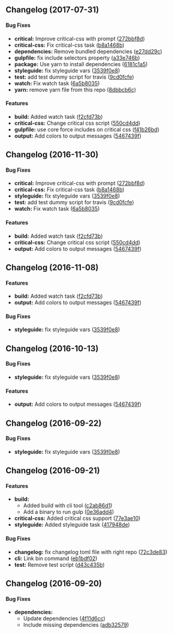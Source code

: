 <a name=""></a>
##  Changelog (2017-07-31)


#### Bug Fixes

* **critical:**  Improve critical-css with prompt ([272bbf8d](https://github.com/epiqo/recruiter_epiq_deps/commit/272bbf8d3eeb9da04679a397d8255e1160e68052))
* **critical-css:**  Fix critical-css task ([b8a1468b](https://github.com/epiqo/recruiter_epiq_deps/commit/b8a1468bd92495ccbffbb8082d601a4675fe10bb))
* **dependencies:**  Remove bundled dependencies ([e27dd29c](https://github.com/epiqo/recruiter_epiq_deps/commit/e27dd29c1eedd45c8b6295f399ff82e6412a907e))
* **gulpfile:**  fix include selectors property ([a33e746b](https://github.com/epiqo/recruiter_epiq_deps/commit/a33e746b21f7e9ee871f684c6d72a2e8bd06f1bf))
* **package:**  Use yarn to install dependencies ([6181c1a5](https://github.com/epiqo/recruiter_epiq_deps/commit/6181c1a5bf85cc6cbf4a1c0913a7221e6ffde9a3))
* **styleguide:**  fix styleguide vars ([3539f0e8](https://github.com/epiqo/recruiter_epiq_deps/commit/3539f0e8e354c61ac64478a896c02b333fb49562))
* **test:**  add test dummy script for travis ([9cd0fcfe](https://github.com/epiqo/recruiter_epiq_deps/commit/9cd0fcfedc4691940156faa81155592ec6e6b2e3))
* **watch:**  Fix watch task ([6a5b8035](https://github.com/epiqo/recruiter_epiq_deps/commit/6a5b80350ff8abd44e3222e51bf8407792ae54df))
* **yarn:**  remove yarn file from this repo ([8dbbcb6c](https://github.com/epiqo/recruiter_epiq_deps/commit/8dbbcb6cf6603ba7b95b614769416374eb7216d9))

#### Features

* **build:**  Added watch task ([f2cfd73b](https://github.com/epiqo/recruiter_epiq_deps/commit/f2cfd73baa30112c4cf2866a5d6da4fc14423306))
* **critical-css:**  Change critical css script ([550cd4dd](https://github.com/epiqo/recruiter_epiq_deps/commit/550cd4dd05c2801ec074cab14ee4e607df0bad35))
* **gulpfile:**  use core force includes on critical css ([f41b26bd](https://github.com/epiqo/recruiter_epiq_deps/commit/f41b26bd24dffe3f1d2826043b989ba9bbdaa253))
* **output:**  Add colors to output messages ([5467439f](https://github.com/epiqo/recruiter_epiq_deps/commit/5467439fa4d35ed4dd6c7cdf119d38dcd177d203))



<a name=""></a>
##  Changelog (2016-11-30)


#### Bug Fixes

* **critical:**  Improve critical-css with prompt ([272bbf8d](https://github.com/epiqo/recruiter_epiq_deps/commit/272bbf8d3eeb9da04679a397d8255e1160e68052))
* **critical-css:**  Fix critical-css task ([b8a1468b](https://github.com/epiqo/recruiter_epiq_deps/commit/b8a1468bd92495ccbffbb8082d601a4675fe10bb))
* **styleguide:**  fix styleguide vars ([3539f0e8](https://github.com/epiqo/recruiter_epiq_deps/commit/3539f0e8e354c61ac64478a896c02b333fb49562))
* **test:**  add test dummy script for travis ([9cd0fcfe](https://github.com/epiqo/recruiter_epiq_deps/commit/9cd0fcfedc4691940156faa81155592ec6e6b2e3))
* **watch:**  Fix watch task ([6a5b8035](https://github.com/epiqo/recruiter_epiq_deps/commit/6a5b80350ff8abd44e3222e51bf8407792ae54df))

#### Features

* **build:**  Added watch task ([f2cfd73b](https://github.com/epiqo/recruiter_epiq_deps/commit/f2cfd73baa30112c4cf2866a5d6da4fc14423306))
* **critical-css:**  Change critical css script ([550cd4dd](https://github.com/epiqo/recruiter_epiq_deps/commit/550cd4dd05c2801ec074cab14ee4e607df0bad35))
* **output:**  Add colors to output messages ([5467439f](https://github.com/epiqo/recruiter_epiq_deps/commit/5467439fa4d35ed4dd6c7cdf119d38dcd177d203))



<a name=""></a>
##  Changelog (2016-11-08)


#### Features

* **build:**  Added watch task ([f2cfd73b](https://github.com/epiqo/recruiter_epiq_deps/commit/f2cfd73baa30112c4cf2866a5d6da4fc14423306))
* **output:**  Add colors to output messages ([5467439f](https://github.com/epiqo/recruiter_epiq_deps/commit/5467439fa4d35ed4dd6c7cdf119d38dcd177d203))

#### Bug Fixes

* **styleguide:**  fix styleguide vars ([3539f0e8](https://github.com/epiqo/recruiter_epiq_deps/commit/3539f0e8e354c61ac64478a896c02b333fb49562))



<a name=""></a>
##  Changelog (2016-10-13)


#### Bug Fixes

* **styleguide:**  fix styleguide vars ([3539f0e8](https://github.com/epiqo/recruiter_epiq_deps/commit/3539f0e8e354c61ac64478a896c02b333fb49562))

#### Features

* **output:**  Add colors to output messages ([5467439f](https://github.com/epiqo/recruiter_epiq_deps/commit/5467439fa4d35ed4dd6c7cdf119d38dcd177d203))



<a name=""></a>
##  Changelog (2016-09-22)


#### Bug Fixes

* **styleguide:**  fix styleguide vars ([3539f0e8](https://github.com/epiqo/recruiter_epiq_deps/commit/3539f0e8e354c61ac64478a896c02b333fb49562))



<a name=""></a>
##  Changelog (2016-09-21)


#### Features

* **build:**
  *  Added build with cli tool ([c2ab86d1](https://github.com/epiqo/recruiter_epiq_deps/commit/c2ab86d10fec8eb5dec1f4959576296d327726ed))
  *  Add a binary to run gulp ([0e36add4](https://github.com/epiqo/recruiter_epiq_deps/commit/0e36add4f8336c1574dfe55b02ef04b7e179b53e))
* **critical-css:**  Added critical css support ([77e3ae10](https://github.com/epiqo/recruiter_epiq_deps/commit/77e3ae104e34f3933dac09cec291ef1401a8d8e7))
* **styleguide:**  Added styleguide task ([417948de](https://github.com/epiqo/recruiter_epiq_deps/commit/417948de5625b26376043368de6e385a78962bab))

#### Bug Fixes

* **changelog:**  fix changelog toml file with right repo ([72c3de83](https://github.com/epiqo/recruiter_epiq_deps/commit/72c3de8376451d31a16ddbd3d177a11225c263ed))
* **cli:**  Link bin command ([eb1bdf02](https://github.com/epiqo/recruiter_epiq_deps/commit/eb1bdf02fb4479a866a40eacce4fb61cec47e2cc))
* **test:**  Remove test script ([d43c435b](https://github.com/epiqo/recruiter_epiq_deps/commit/d43c435b89ea6ca3ecff1e5701563a9700399af0))



<a name=""></a>
##  Changelog (2016-09-20)


#### Bug Fixes

* **dependencies:**
  *  Update dependencies ([4f11d6cc](https://github.com/epiqo/recruiter_epiq_deps/commit/4f11d6cc625cd0ca228b1f849358512a5686dcf5))
  *  Include missing dependencies ([adb32579](https://github.com/epiqo/recruiter_epiq_deps/commit/adb32579bf96668ba19005e38543495808998ef9))



